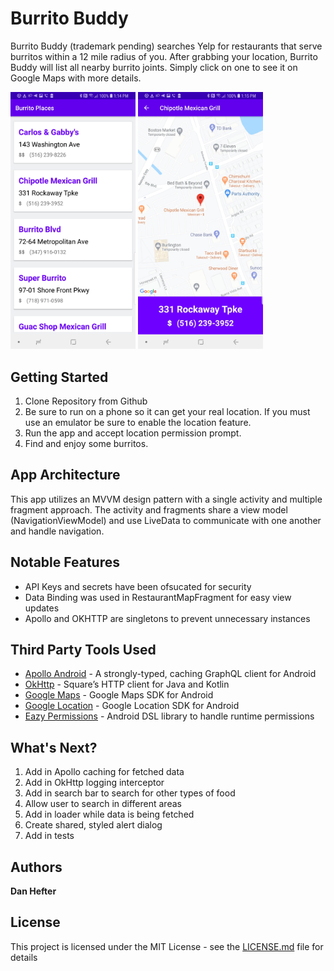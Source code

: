 # Burrito Buddy

Burrito Buddy (trademark pending) searches Yelp for restaurants that serve burritos within a 12 mile radius of you. After grabbing your location, Burrito Buddy will list all nearby burrito joints. Simply click on one to see it on Google Maps with more details. 

<img src="app/src/main/res/drawable/burrito_list.jpg" width=200> <img src="app/src/main/res/drawable/burrito_map.jpg" width=200>

## Getting Started

1. Clone Repository from Github
2. Be sure to run on a phone so it can get your real location. If you must use an emulator be sure to enable the location feature.
3. Run the app and accept location permission prompt.
4. Find and enjoy some burritos.

## App Architecture

This app utilizes an MVVM design pattern with a single activity and multiple fragment approach. The activity and fragments share a view model (NavigationViewModel) and use LiveData to communicate with one another and handle navigation. 


## Notable Features

* API Keys and secrets have been ofsucated for security
* Data Binding was used in RestaurantMapFragment for easy view updates
* Apollo and OKHTTP are singletons to prevent unnecessary instances 

## Third Party Tools Used

* [Apollo Android](https://github.com/apollographql/apollo-android) - A strongly-typed, caching GraphQL client for Android
* [OkHttp](https://github.com/square/okhttp/) - Square’s HTTP client for Java and Kotlin
* [Google Maps](https://developers.google.com/android/reference/com/google/android/gms/maps/package-summary) - Google Maps SDK for Android
* [Google Location](https://developers.google.com/android/reference/com/google/android/gms/location/package-summary) - Google Location SDK for Android
* [Eazy Permissions](https://github.com/sagar-viradiya/eazypermissions) - Android DSL library to handle runtime permissions

## What's Next?

1. Add in Apollo caching for fetched data
2. Add in OkHttp logging interceptor
3. Add in search bar to search for other types of food
4. Allow user to search in different areas
5. Add in loader while data is being fetched
6. Create shared, styled alert dialog
7. Add in tests

## Authors

**Dan Hefter**

## License

This project is licensed under the MIT License - see the [LICENSE.md](LICENSE.md) file for details

